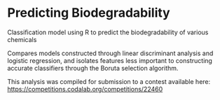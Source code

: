 # Predicting Biodegradability
Classification model using R to predict the biodegradability of various chemicals

Compares models constructed through linear discriminant analysis and logistic regression, and isolates features less important to constructing accurate classifiers through the Boruta selection algorithm.

This analysis was compiled for submission to a contest available here: https://competitions.codalab.org/competitions/22460 
